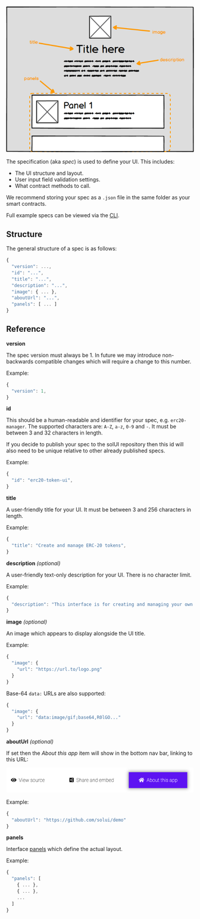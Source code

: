 ![UI mockup](../../images/RootLayout.png)

The specification (aka _spec_) is used to define your UI. This includes:

* The UI structure and layout.
* User input field validation settings.
* What contract methods to call.

We recommend storing your spec as a `.json` file in the same folder as your smart contracts.

Full example specs can be viewed via the [CLI](../../CommandLine).

## Structure

The general structure of a spec is as follows:

```js
{
  "version": ...,
  "id": "...",
  "title": "...",
  "description": "...",
  "image": { ... },
  "aboutUrl": "...",
  "panels": [ ... ]
}
```

## Reference

**version**

The spec version must always be 1. In future we may introduce non-backwards compatible changes which will require a change to this number.

Example:

```js
{
  "version": 1,
}
```

**id**

This should be a human-readable and identifier for your spec, e.g. `erc20-manager`. The supported characters are: `A-Z`, `a-z`, `0-9` and `-`. It must be between 3 and 32 characters in length.

If you decide to publish your spec to the solUI repository then this id will also need to be unique relative to other already published specs.

Example:

```js
{
  "id": "erc20-token-ui",
}
```

**title**

A user-friendly title for your UI.  It must be between 3 and 256 characters in length.

Example:

```js
{
  "title": "Create and manage ERC-20 tokens",
}
```

**description** _(optional)_

A user-friendly text-only description for your UI. There is no character limit.

Example:

```js
{
  "description": "This interface is for creating and managing your own ERC-20 tokens."
}
```

**image** _(optional)_

An image which appears to display alongside the UI title.

Example:

```js
{
  "image": {
    "url": "https://url.to/logo.png"
  }
}
```

Base-64 `data:` URLs are also supported:

```js
{
  "image": {
    "url": "data:image/gif;base64,R0lGO..."
  }
}
```


**aboutUrl** _(optional)_

If set then the _About this app_ item will show in the bottom nav bar, linking to this URL:

![About app](../../images/AboutApp.png)

Example:

```js
{
  "aboutUrl": "https://github.com/solui/demo"
}
```


**panels**

Interface [panels](../Panels) which define the actual layout.

Example:

```js
{
  "panels": [
    { ... },
    { ... },
    ...
  ]
}
```
